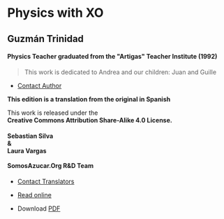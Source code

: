 # Physics with XO

## Guzmán Trinidad
#### Physics Teacher graduated from the "Artigas" Teacher Institute (1992)

> This work is dedicated to Andrea and our children: Juan and Guille

* [Contact Author](mailto:fisicaconxo@gmail.com)

**This edition is a translation from the original in Spanish**

This work is released under the<br>**Creative Commons Attribution Share-Alike 4.0 License.**

#### Sebastian Silva<br>&<br>Laura Vargas<br><br>SomosAzucar.Org R&D Team

* [Contact Translators](mailto:equipo@somosazucar.org)

* [Read online](https://icarito.gitbooks.io/physics-with-xo/content/)
* Download [PDF](https://www.gitbook.com/download/pdf/book/icarito/physics-with-xo)







